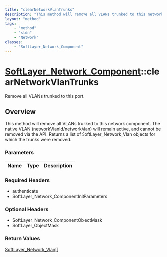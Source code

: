 ```yaml
---
title: "clearNetworkVlanTrunks"
description: "This method will remove all VLANs trunked to this network component. The native VLAN (networkVlanId/networkVlan) will re... "
layout: "method"
tags:
    - "method"
    - "sldn"
    - "Network"
classes:
    - "SoftLayer_Network_Component"
---
```

# [SoftLayer_Network_Component](/reference/services/SoftLayer_Network_Component)::clearNetworkVlanTrunks

Remove all VLANs trunked to this port.


## Overview 
This method will remove all VLANs trunked to this network component. The native VLAN (networkVlanId/networkVlan) will remain active, and cannot be removed via the API. Returns a list of SoftLayer_Network_Vlan objects for which the trunks were removed. 

### Parameters 
|Name | Type | Description |
| --- | --- | --- |


### Required Headers
* authenticate
* SoftLayer_Network_ComponentInitParameters

### Optional Headers
* SoftLayer_Network_ComponentObjectMask
* SoftLayer_ObjectMask

### Return Values
<a href='/reference/datatypes/SoftLayer_Network_Vlan'>SoftLayer_Network_Vlan[] </a>

